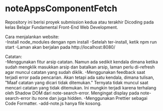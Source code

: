 # noteAppsComponentFetch
Repository ini berisi proyek submission kedua atau terakhir Dicoding pada kelas Belajar Fundamental Front-End Web Development.

Cara menjalankan website:<br />
-Install node_modules dengan npm install
-Setelah ter-install, ketik npm run start
-Laman akan berjalan pada http://localhost:8080/

Catatan:<br />
-Menggunakan fitur arsip catatan. Namun ada sedikit kendala dimana ketika sudah mengklik masukkan arsip dan batalkan arsip, laman perlu di-refresh agar muncul catatan yang sudah diklik.
-Menggunakan feedback saat terjadi error pada pencarian. Akan tetapi ada satu kendala, dimana tulisan, "Maaf catatan yang dicari tidak ditemukan." Ternyata tidak muncul saat mencari catatan yang tidak ditemukan. Ini mungkin terjadi karena terhalang oleh Shadow DOM dari note-search-error. Mengingat display pada note-search-error itu none dan juga hidden.
-Menggunakan Prettier sebagai Code Formatter.
-add-note.js hanya file kosong.

